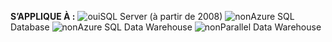 <Token>**S’APPLIQUE À :** ![oui](media/yes.png)SQL Server (à partir de 2008) ![non](media/no.png)Azure SQL Database ![non](media/no.png)Azure SQL Data Warehouse ![non](media/no.png)Parallel Data Warehouse </Token>

